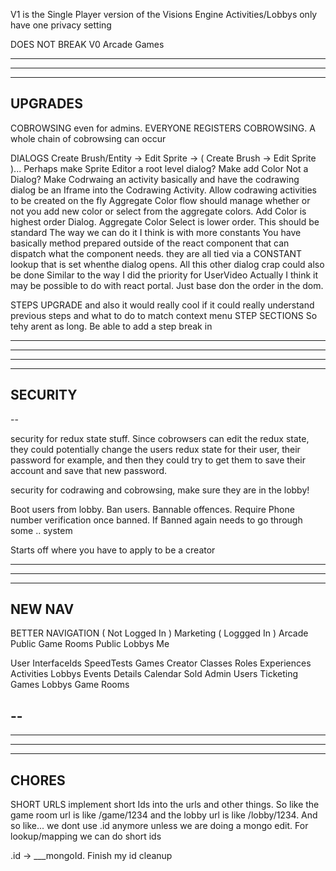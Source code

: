 V1 is the Single Player version of the Visions Engine
  Activities/Lobbys only have one privacy setting

DOES NOT BREAK V0 Arcade Games

--------------------------------------------------------------------------------------
--------------------------------------------------------------------------------------
--------------------------------------------------------------------------------------
UPGRADES
--------------------------------------------------------------------------------------

COBROWSING even for admins. EVERYONE REGISTERS COBROWSING. A whole chain of cobrowsing can occur

DIALOGS
  Create Brush/Entity -> Edit Sprite -> ( Create Brush -> Edit Sprite )...
    Perhaps make Sprite Editor a root level dialog?
  Make add Color Not a Dialog?
  Make Codrwaing an activity basically and have the codrawing dialog be an Iframe into the Codrawing Activity. Allow codrawing activities to be created on the fly
  Aggregate Color flow should manage whether or not you add new color or select from the aggregate colors. Add Color is highest order Dialog. Aggregate Color Select is lower order. This should be standard
The way we can do it I think is with more constants
  You have basically method prepared outside of the react component that can dispatch what the component needs. they are all tied via a CONSTANT lookup that is set whenthe dialog opens. All this other dialog crap could also be done
Similar to the way I did the priority for UserVideo
Actually I think it may be possible to do with react portal. Just base don the order in the dom.

STEPS UPGRADE
  and also it would really cool if it could really understand previous steps and what to do to match context menu
  STEP SECTIONS
    So tehy arent as long. Be able to add a step break in

---

--------------------------------------------------------------------------------------
--------------------------------------------------------------------------------------
--------------------------------------------------------------------------------------
SECURITY
--------------------------------------------------------------------------------------

--

security for redux state stuff. Since cobrowsers can edit the redux state, they could potentially change the users redux state for their user, their password for example, and then they could try to get them to save their account and save that new password.

security for codrawing and cobrowsing, make sure they are in the lobby!

Boot users from lobby. Ban users. Bannable offences. Require Phone number verification once banned. If Banned again needs to go through some .. system

Starts off where you have to apply to be a creator

--------------------------------------------------------------------------------------
--------------------------------------------------------------------------------------
--------------------------------------------------------------------------------------
NEW NAV
--------------------------------------------------------------------------------------

BETTER NAVIGATION
( Not Logged In )
  Marketing
( Loggged In )
  Arcade
  Public Game Rooms
  Public Lobbys
  Me

User
  InterfaceIds
  SpeedTests
  Games
Creator
  Classes
  Roles
  Experiences
    Activities
    Lobbys
Events
  Details
  Calendar
  Sold
Admin
  Users
  Ticketing
  Games
  Lobbys
  Game Rooms

--
---

--------------------------------------------------------------------------------------
--------------------------------------------------------------------------------------
--------------------------------------------------------------------------------------
CHORES
--------------------------------------------------------------------------------------

SHORT URLS
  implement short Ids into the urls and other things. So like the game room url is like /game/1234 and the lobby url is like /lobby/1234. And so like... we dont use .id anymore unless we are doing a mongo edit. For lookup/mapping we can do short ids

.id -> ___mongoId. Finish my id cleanup
